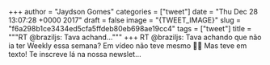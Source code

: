 
+++
author = "Jaydson Gomes"
categories = ["tweet"]
date = "Thu Dec 28 13:07:28 +0000 2017"
draft = false
image = "{TWEET_IMAGE}"
slug = "f6a298b1ce3434ed5cfa5ffdeb80eb698ae19cc4"
tags = ["tweet"]
title = """RT @braziljs: Tava achand..."""
+++
RT @braziljs: Tava achando que não ia ter Weekly essa semana?
Em vídeo não teve mesmo 🤣🤣
Mas teve em texto! Te inscreve lá na nossa newslet…
